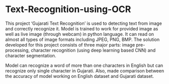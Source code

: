 # Text-Recognition-using-OCR

This project ‘Gujarati Text Recognition’ is used to detecting text from image and correctly 
recognize it. Model is trained to work for provided image as well as live image (through 
webcam) in python language. It can read on almost all types of image formats including JPEG,
PNG, BMP. The solution developed for this project consists of three major parts: image pre-
processing, character recognition (using deep learning based CNN) and character 
segmentation.

Model can recognize a word of more than one characters in English but can recognize only 
single character in Gujarati. Also, made comparison between the accuracy of model working 
on English dataset and Gujarati dataset.
